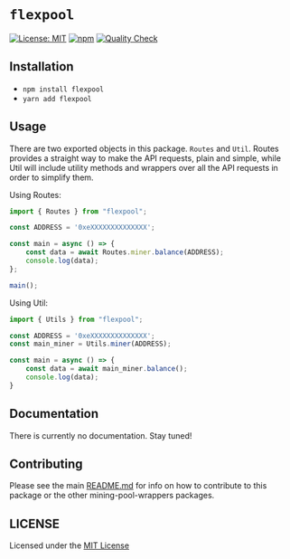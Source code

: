 # `flexpool`  

[![License: MIT](https://img.shields.io/badge/License-MIT-yellow.svg)](https://opensource.org/licenses/MIT) [![npm](https://img.shields.io/npm/v/flexpool?color=crimson&logo=npm)](https://www.npmjs.com/package/zaida04/flexpool) [![Quality Check](https://github.com/zaida04/mining-pool-wrappers/actions/workflows/quality.yml/badge.svg)](https://github.com/zaida04/mining-pool-wrappers/actions/workflows/quality.yml)

## Installation
- `npm install flexpool`  
- `yarn add flexpool`

## Usage
There are two exported objects in this package. `Routes` and `Util`. Routes provides a straight way to make the API requests, plain and simple, while Util will include utility methods and wrappers over all the API requests in order to simplify them.

Using Routes:

```ts
import { Routes } from "flexpool";

const ADDRESS = '0xeXXXXXXXXXXXXXX';

const main = async () => {
    const data = await Routes.miner.balance(ADDRESS);
    console.log(data);
};

main();

```

Using Util:
```ts
import { Utils } from "flexpool";

const ADDRESS = '0xeXXXXXXXXXXXXXX';
const main_miner = Utils.miner(ADDRESS);

const main = async () => {
    const data = await main_miner.balance();
    console.log(data);
}
```

## Documentation
There is currently no documentation. Stay tuned!

## Contributing
Please see the main [README.md](https://github.com/zaida04/mining-pool-wrappers) for info on how to contribute to this package or the other mining-pool-wrappers packages.

## LICENSE
Licensed under the [MIT License](https://github.com/zaida04/mining-pool-wrappers/blob/master/LICENSE)